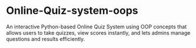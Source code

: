 # Online-Quiz-system-oops
An interactive Python-based Online Quiz System using OOP concepts that allows users to take quizzes, view scores instantly, and lets admins manage questions and results efficiently.
